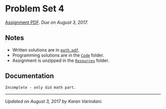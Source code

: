 # Problem Set 4
[Assignment PDF](./ps4.pdf). _Due on August 3, 2017._

## Notes
* Written solutions are in [`math.pdf`](./math.pdf).
* Programming solutions are in the [`Code`](./Code/) folder.
* Assignment is unzipped in the [`Resources`](./Resources/) folder.

## Documentation
`Incomplete - only did math part.`

----
_Updated on August 3, 2017 by Karan Varindani._